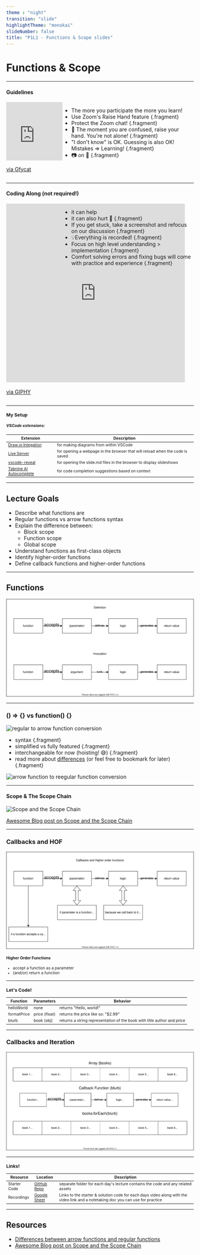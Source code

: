 ```yaml
---
theme : "night"
transition: "slide"
highlightTheme: "monokai"
slideNumber: false
title: "P1L1 - Functions & Scope slides"
---
```


# Functions & Scope

---

#### Guidelines

<div style="display: flex; flex-direction: row">
  <div style="width: 30%">
    <div style='position:relative; padding-bottom:calc(75.00% + 44px)'><iframe src='https://gfycat.com/ifr/SafeGloriousIslandcanary' frameborder='0' scrolling='no' width='100%' height='100%' style='position:absolute;top:0;left:0;' allowfullscreen></iframe></div><p> <a href="https://gfycat.com/safegloriousislandcanary-international-man-of-mystery-austin-powers">via Gfycat</a></p>
  </div>
  <div style="width: 70%">

  - The more you participate the more you learn! 
  - Use Zoom's Raise Hand feature {.fragment}
  - Protect the Zoom chat! {.fragment}
  - 🤯 The moment you are confused, raise your hand. You're not alone! {.fragment}
  - "I don't know" is OK. Guessing is also OK! Mistakes => Learning! {.fragment}
  - 📷 on 🙏 {.fragment}


  </div>

</div>

---

#### Coding Along (not required!)

<div style="display: flex; flex-direction: row">
  <div style="width: 30%">
    <iframe src="https://giphy.com/embed/VTc0g9IKEpLAk" width="480" height="480" frameBorder="0" class="giphy-embed" allowFullScreen></iframe><p><a href="https://giphy.com/gifs/funny-everyone-VTc0g9IKEpLAk">via GIPHY</a></p>
  </div>
  <div style="width: 70%">

  - it can help
  - it can also hurt 😬 {.fragment}
  - If you get stuck, take a screenshot and refocus on our discussion {.fragment}
  - 💡Everything is recorded! {.fragment}
  - Focus on high level understanding > implementation {.fragment}
  - Comfort solving errors and fixing bugs will come with practice and experience {.fragment}


  </div>

</div>


---

<div style="font-size: 0.75em">

### My Setup

##### VSCode extensions:

Extension | Description |
---------|----------|
 [Draw.io Integation](https://marketplace.visualstudio.com/items?itemName=hediet.vscode-drawio) | for making diagrams from within VSCode 
 [Live Server](https://marketplace.visualstudio.com/items?itemName=ritwickdey.LiveServer) | for opening a webpage in the browser that will reload when the code is saved 
 [vscode-reveal](https://marketplace.visualstudio.com/items?itemName=evilz.vscode-reveal) | for opening the slide.md files in the browser to display slideshows
 [Tabnine AI Autocomplete](https://marketplace.visualstudio.com/items?itemName=TabNine.tabnine-vscode) | for code completion suggestions based on context

</div>

---

## Lecture Goals

- Describe what functions are
- Regular functions vs arrow functions syntax
- Explain the difference between:
  - Block scope
  - Function scope
  - Global scope
- Understand functions as first-class objects
- Identify higher-order functions
- Define callback functions and higher-order functions


---

## Functions

![functions](./functions.drawio.svg)


---

### () => {} vs function() {}

![regular to arrow function conversion](https://res.cloudinary.com/dlzuobe8h/image/upload/v1670868682/phase1/reg-to-arrow-function_bqrtqj.gif)

- syntax {.fragment}
- simplified vs fully featured {.fragment}
- interchangeable for now (hoisting! 😅) {.fragment}
- read more about [differences](https://dmitripavlutin.com/differences-between-arrow-and-regular-functions/) (or feel free to bookmark for later) {.fragment}

![arrow function to reegular function conversion](https://res.cloudinary.com/dlzuobe8h/image/upload/v1670868681/phase1/arrow-to-reg-function_snfnkx.gif)

---

#### Scope & The Scope Chain
![Scope and the Scope Chain](https://res.cloudinary.com/dlzuobe8h/image/upload/v1665447423/1_S9gu5XK8LBTSVddsGdBtGg_kq2mnh.png)

[Awesome Blog post on Scope and the Scope Chain](https://medium.com/joonsikyang/scope-and-the-scope-chain-27216a853a4e)

---

### Callbacks and HOF

![Callbacks pt1](./callbacks-pt-1.drawio.svg)

<div style="font-size: 0.75em">

#### Higher Order Functions

- accept a function as a parameter
- (and/or) return a function

</div>

---

<div style="font-size: 0.75em">

### Let's Code!

Function | Parameters | Behavior
---------|----------|---------
 helloWorld | none | returns "Hello, world!"
 formatPrice | price (float) | returns the price like so: "$2.99" 
 blurb | book (obj) | returns a string representation of the book with title author and price

</div>

---

### Callbacks and Iteration

![Callbacks pt2](./callbacks-pt-2.drawio.svg)

---

<div style="font-size: 0.75em">

### Links!


Resource | Location | Description
---------|----------|---------
 Starter Code | [GitHub Repo](https://github.com/gnappo1/SENG-LIVE-091123-Phase-1-JS) | separate folder for each day's lecture contains the code and any related assets
 Recordings | [Google Sheet](https://docs.google.com/spreadsheets/d/1t9KuB4DPomAytCdjIU0vjeBrW5olDA_nK5Jxkd4phrA/edit#gid=651275681) | Links to the starter & solution code for each days video along with the video link and a notetaking doc you can use for practice 

</div>

---

## Resources

- [Differences between arrow functions and regular functions](https://dmitripavlutin.com/differences-between-arrow-and-regular-functions/)
- [Awesome Blog post on Scope and the Scope Chain](https://medium.com/joonsikyang/scope-and-the-scope-chain-27216a853a4e)